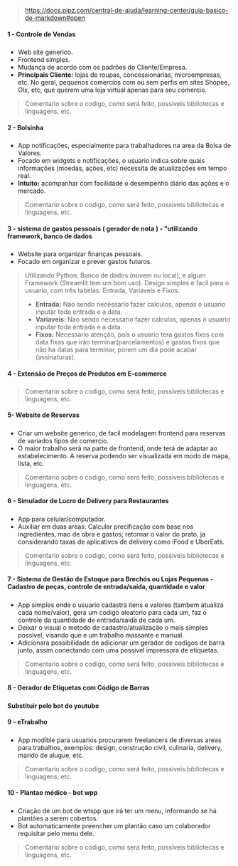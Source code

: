 > https://docs.pipz.com/central-de-ajuda/learning-center/guia-basico-de-markdown#open

#### 1 - Controle de Vendas <h5>
* Web site generico.
* Frontend simples.
* Mudança de acordo com os padrões do Cliente/Empresa.
* **Principais Cliente:** lojas de roupas, concessionarias, microempresas, etc. 
No geral, pequenos comercios com ou sem perfis em sites Shopee, Olx, etc, que querem uma loja virtual apenas para seu comercio.

> Comentario sobre o codigo, como será feito, possiveis bibliotecas e linguagens, etc.

#### 2 - Bolsinha <h5> 
* App notificações, especialmente para trabalhadores na area da Bolsa de Valores.
* Focado em widgets e notificações, o usuario indica sobre quais informações (moedas, ações, etc) necessita de atualizações em tempo real.
* **Intuito:** acompanhar com facilidade o desempenho diário das ações e o mercado.

> Comentario sobre o codigo, como será feito, possiveis bibliotecas e linguagens, etc.

#### 3 - sistema de gastos pessoais ( gerador de nota ) - "utilizando framework, banco de dados <h5>
* Website para organizar finanças pessoais.
* Focado em organizar e prever gastos futuros.

> Utilizando Python, Banco de dados (nuvem ou local), e algum Framework (Streamlit tem um bom uso).
> Design simples e facil para o usuario, com três tabelas: Entrada, Variaveis e Fixos. 
> * **Entrada:** Nao sendo necessario fazer calculos, apenas o usuario inputar toda entrada e a data.
> * **Variaveis:** Nao sendo necessario fazer calculos, apenas o usuario inputar toda entrada e a data.
> * **Fixos:** Necessario atenção, pois o usuario tera gastos fixos com data fixas que irão terminar(parcelamentos) e gastos fixos que não ha datas para terminar, porem um dia pode acabar (assinaturas). 

#### 4 - Extensão de Preços de Produtos em E-commerce <h5>

> Comentario sobre o codigo, como será feito, possiveis bibliotecas e linguagens, etc.

#### 5- Website de Reservas <h5>

* Criar um website generico, de facil modelagem frontend para reservas de variados tipos de comercio.
* O maior trabalho será na parte de frontend, onde terá de adaptar ao estabelecimento. A reserva podendo ser visualizada em modo de mapa, lista, etc.

> Comentario sobre o codigo, como será feito, possiveis bibliotecas e linguagens, etc.

#### 6 - Simulador de Lucro de Delivery para Restaurantes<h5>

* App para celular/computador.
* Auxiliar em duas areas: Calcular precificação com base nos ingredientes, mao de obra e gastos; retornar o valor do prato, ja considerando taxas de aplicativos de delivery como iFood e UberEats.

> Comentario sobre o codigo, como será feito, possiveis bibliotecas e linguagens, etc.

#### 7 - Sistema de Gestão de Estoque para Brechós ou Lojas Pequenas - Cadastro de peças, controle de entrada/saída, quantidade e valor <h5>
* App simples onde o usuario cadastra itens e valores (tambem atualiza cada nome/valor), gera um codigo aleatorio para cada um, faz o controle da quantidade de entrada/saida de cada um.
* Deixar o visual o metodo de cadastro/atualização o mais simples possivel, visando que e um trabalho massante e manual.
* Adicionara possibilidade de adicionar um gerador de codigos de barra junto, assim conectando com uma possivel impressora de etiquetas. 

> Comentario sobre o codigo, como será feito, possiveis bibliotecas e linguagens, etc.

#### 8 - Gerador de Etiquetas com Código de Barras <h5>
**Substituir pelo bot do youtube**

#### 9 - eTrabalho <h5>

* App modible para usuarios procurarem freelancers de diversas areas para trabalhos, exemplos: design, construção civil, culinaria, delivery, marido de alugue, etc.

> Comentario sobre o codigo, como será feito, possiveis bibliotecas e linguagens, etc.

#### 10 - Plantao médico - bot wpp <h5>

* Criação de um bot de wtspp que irá ter um menu, informando se há plantões a serem cobertos.
* Bot automaticamente preencher um plantão caso um colaborador requisitar pelo menu dele.

> Comentario sobre o codigo, como será feito, possiveis bibliotecas e linguagens, etc.
